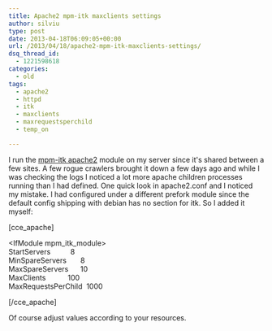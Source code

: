 ```yaml
---
title: Apache2 mpm-itk maxclients settings
author: silviu
type: post
date: 2013-04-18T06:09:05+00:00
url: /2013/04/18/apache2-mpm-itk-maxclients-settings/
dsq_thread_id:
  - 1221598618
categories:
  - old
tags:
  - apache2
  - httpd
  - itk
  - maxclients
  - maxrequestsperchild
  - temp_on

---
```

I run the [mpm-itk apache2][1] module on my server since it's shared between a few sites. A few rogue crawlers brought it down a few days ago and while I was checking the logs I noticed a lot more apache children processes running than I had defined. One quick look in apache2.conf and I noticed my mistake. I had configured under a different prefork module since the default config shipping with debian has no section for itk. So I added it myself:

[cce_apache]

<IfModule mpm\_itk\_module>  
StartServers          8  
MinSpareServers       8  
MaxSpareServers      10  
MaxClients           100  
MaxRequestsPerChild  1000  
</IfModule>

[/cce_apache]

Of course adjust values according to your resources.

 [1]: http://mpm-itk.sesse.net/